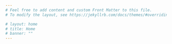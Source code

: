 ```yaml
---
# Feel free to add content and custom Front Matter to this file.
# To modify the layout, see https://jekyllrb.com/docs/themes/#overriding-theme-defaults

# layout: home 
# title: Home 
# banner: ""
---
```




